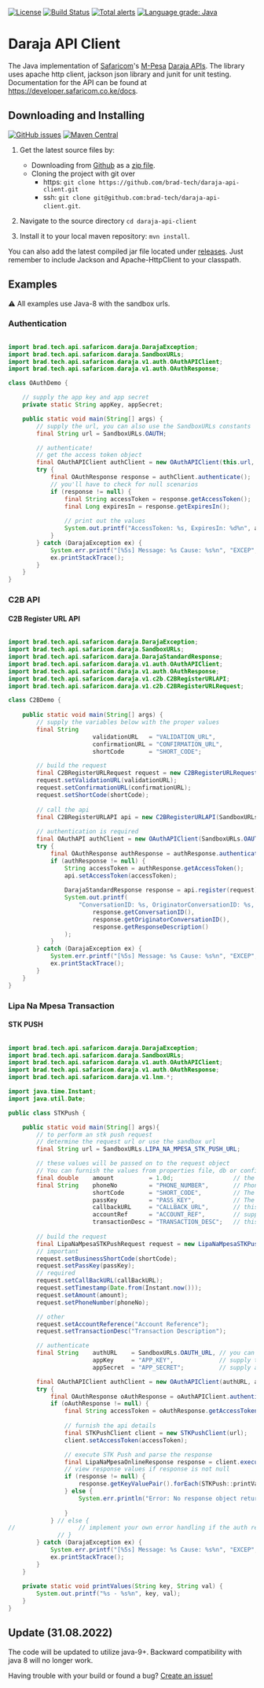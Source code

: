 [![License](https://img.shields.io/badge/License-Apache%202.0-blue.svg)](https://opensource.org/licenses/Apache-2.0)
[![Build Status](https://travis-ci.com/brad-tech/mpesa-api-java.svg?branch=master)](https://travis-ci.com/brad-tech/daraja-api-client)
[![Total alerts](https://img.shields.io/lgtm/alerts/g/brad-tech/mpesa-api-java.svg?logo=lgtm&logoWidth=18)](https://lgtm.com/projects/g/brad-tech/daraja-api-client/alerts/)
[![Language grade: Java](https://img.shields.io/lgtm/grade/java/g/brad-tech/mpesa-api-java.svg?logo=lgtm&logoWidth=18)](https://lgtm.com/projects/g/brad-tech/daraja-api-client/context:java)

# Daraja API Client
The Java implementation of [Safaricom](https://www.safaricom.co.ke)'s [M-Pesa](https://www.safaricom.co.ke/personal/m-pesa) [Daraja APIs](https://developer.safaricom.co.ke/). The library uses apache http client, jackson json library and 
junit for unit testing. Documentation for the API can be found at https://developer.safaricom.co.ke/docs.

## Downloading and Installing
[![GitHub issues](https://img.shields.io/github/release/brad-tech/mpesa-api-java.svg)](https://github.com/brad-tech/daraja-api-client/releases/latest)
[![Maven Central](https://img.shields.io/maven-central/v/brad.tech/mpesa-api-java.svg)](http://mvnrepository.com/artifact/brad.tech/daraja-api-client)
1. Get the latest source files by:
   - Downloading from [Github](https://github.com/brad-tech/daraja-api-client) as a [zip file](https://github.com/brad-tech/daraja-api-client/archive/master.zip).
   - Cloning the project with git over 
     * https: `git clone https://github.com/brad-tech/daraja-api-client.git`
     * ssh: `git clone git@github.com:brad-tech/daraja-api-client.git`.
  
2. Navigate to the source directory `cd daraja-api-client`
3. Install it to your local maven repository: `mvn install`.

You can also add the latest compiled jar file located under [releases](https://github.com/brad-tech/mpesa-api-java/releases/download/v1.0/daraja-api-client-1.0-SNAPSHOT.jar).
Just remember to include Jackson and Apache-HttpClient to your classpath.

## Examples
:warning: All examples use Java-8 with the sandbox urls.

### Authentication
```java

import brad.tech.api.safaricom.daraja.DarajaException;
import brad.tech.api.safaricom.daraja.SandboxURLs;
import brad.tech.api.safaricom.daraja.v1.auth.OAuthAPIClient;
import brad.tech.api.safaricom.daraja.v1.auth.OAuthResponse;

class OAuthDemo {

    // supply the app key and app secret
    private static String appKey, appSecret;

    public static void main(String[] args) {
        // supply the url, you can also use the SandboxURLs constants
        final String url = SandboxURLs.OAUTH;

        // authenticate! 
        // get the access token object
        final OAuthAPIClient authClient = new OAuthAPIClient(this.url, appKey, appSecret);
        try {
            final OAuthResponse response = authClient.authenticate();
            // you'll have to check for null scenarios
            if (response != null) {
                final String accessToken = response.getAccessToken();
                final Long expiresIn = response.getExpiresIn();
    
                // print out the values
                System.out.printf("AccessToken: %s, ExpiresIn: %d%n", accessToken, expiresIn);
            }
        } catch (DarajaException ex) {
            System.err.printf("[%5s] Message: %s Cause: %s%n", "EXCEP", ex.getMessage(), ex.getCause().getMessage());
            ex.printStackTrace();
        }
    }
}

```

### C2B API
#### C2B Register URL API
```java

import brad.tech.api.safaricom.daraja.DarajaException;
import brad.tech.api.safaricom.daraja.SandboxURLs;
import brad.tech.api.safaricom.daraja.DarajaStandardResponse;
import brad.tech.api.safaricom.daraja.v1.auth.OAuthAPIClient;
import brad.tech.api.safaricom.daraja.v1.auth.OAuthResponse;
import brad.tech.api.safaricom.daraja.v1.c2b.C2BRegisterURLAPI;
import brad.tech.api.safaricom.daraja.v1.c2b.C2BRegisterURLRequest;

class C2BDemo {
 
    public static void main(String[] args) {
        // supply the variables below with the proper values
        final String 
                        validationURL   = "VALIDATION_URL", 
                        confirmationURL = "CONFIRMATION_URL", 
                        shortCode       = "SHORT_CODE";

        // build the request
        final C2BRegisterURLRequest request = new C2BRegisterURLRequest();
        request.setValidationURL(validationURL);
        request.setConfirmationURL(confirmationURL);
        request.setShortCode(shortCode);
        
        // call the api
        final C2BRegisterURLAPI api = new C2BRegisterURLAPI(SandboxURLs.C2B_REGISTER_URL_API);
        
        // authentication is required
        final OAuthAPI authClient = new OAuthAPIClient(SandboxURLs.OAUTH);
        try {
            final OAuthResponse authResponse = authResponse.authenticate();
            if (authResponse != null) {
                String accessToken = authResponse.getAccessToken();
                api.setAccessToken(accessToken);
                
                DarajaStandardResponse response = api.register(request);
                System.out.printf(
                    "ConversationID: %s, OriginatorConversationID: %s, ResponseDescription: %s %n",
                        response.getConversationID(),
                        response.getOriginatorConversationID(),
                        response.getResponseDescription()
                );
            }
        } catch (DarajaException ex) {
            System.err.printf("[%5s] Message: %s Cause: %s%n", "EXCEP", ex.getMessage(), ex.getCause().getMessage());
            ex.printStackTrace();
        }
    }
}

```

### Lipa Na Mpesa Transaction 
#### STK PUSH
```java

import brad.tech.api.safaricom.daraja.DarajaException;
import brad.tech.api.safaricom.daraja.SandboxURLs;
import brad.tech.api.safaricom.daraja.v1.auth.OAuthAPIClient;
import brad.tech.api.safaricom.daraja.v1.auth.OAuthResponse;
import brad.tech.api.safaricom.daraja.v1.lnm.*;

import java.time.Instant;
import java.util.Date;

public class STKPush {

    public static void main(String[] args){
        // to perform an stk push request
        // determine the request url or use the sandbox url
        final String url = SandboxURLs.LIPA_NA_MPESA_STK_PUSH_URL;

        // these values will be passed on to the request object
        // You can furnish the values from properties file, db or configuration... or anywhere. 
        final double    amount          = 1.0d;                 // the amount to be deducted from the customer's float
        final String    phoneNo         = "PHONE_NUMBER",       // Phone No. has to be an acceptable format for MPesa
                        shortCode       = "SHORT_CODE",         // The short code is provided by MPesa
                        passKey         = "PASS_KEY",           // The pass key is provided by MPesa
                        callbackURL     = "CALLBACK_URL",       // this callback url will handle all responses by Mpesa
                        accountRef      = "ACCOUNT_REF",        // supply your own account reference
                        transactionDesc = "TRANSACTION_DESC";   // this depends on your transaction.
        
        // build the request
        final LipaNaMpesaSTKPushRequest request = new LipaNaMpesaSTKPushRequest();
        // important
        request.setBusinessShortCode(shortCode);
        request.setPassKey(passKey);
        // required
        request.setCallBackURL(callBackURL);
        request.setTimestamp(Date.from(Instant.now()));
        request.setAmount(amount);
        request.setPhoneNumber(phoneNo);

        // other
        request.setAccountReference("Account Reference");
        request.setTransactionDesc("Transaction Description");

        // authenticate
        final String    authURL    = SandboxURLs.OAUTH_URL, // you can use the snadbox url
                        appKey     = "APP_KEY",             // supply the app key
                        appSecret  = "APP_SECRET";          // supply a valid app secret

        final OAuthAPIClient authClient = new OAuthAPIClient(authURL, appKey, appSecret);
        try {    
            final OAuthResponse oAuthResponse = oAuthAPIClient.authenticate();
            if (oAuthResponse != null) {
                final String accessToken = oAuthResponse.getAccessToken();
    
                // furnish the api details
                final STKPushClient client = new STKPushClient(url);
                client.setAccessToken(accessToken);

                // execute STK Push and parse the response
                final LipaNaMpesaOnlineResponse response = client.execute(request);
                // view response values if response is not null
                if (response != null) {
                    response.getKeyValuePair().forEach(STKPush::printValues);
                } else {
                    System.err.println("Error: No response object returned");
                    
                }
            } // else {
//                  // implement your own error handling if the auth response is null
              // }
        } catch (DarajaException ex) {
            System.err.printf("[%5s] Message: %s Cause: %s%n", "EXCEP", ex.getMessage(), ex.getCause().getMessage());
            ex.printStackTrace();
        }
    }
    
    private static void printValues(String key, String val) {
        System.out.printf("%s - %s%n", key, val);
    }
}
```
## Update (31.08.2022)

The code will be updated to utilize java-9+. Backward compatibility with java 8 will no longer work.

Having trouble with your build or found a bug? [Create an issue!](https://github.com/brad-tech/daraja-api-client/issues)
